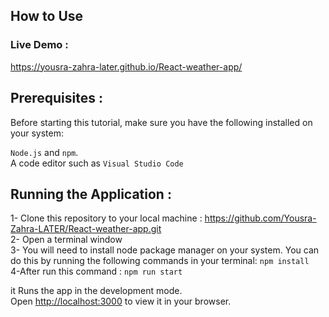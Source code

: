 ## How to Use

### Live Demo :
https://yousra-zahra-later.github.io/React-weather-app/


## Prerequisites :
Before starting this tutorial, make sure you have the following installed on your system:

`Node.js` and `npm`.\
A code editor such as `Visual Studio Code` 

## Running the Application :
1- Clone this repository to your local machine : https://github.com/Yousra-Zahra-LATER/React-weather-app.git \
2- Open a terminal window \
3- You will need to install node package manager on your system. You can do this by running the following commands in your terminal:  `npm install` \
4-After run this command : `npm run start` 

it Runs the app in the development mode.\
Open [http://localhost:3000](http://localhost:3000) to view it in your browser.


